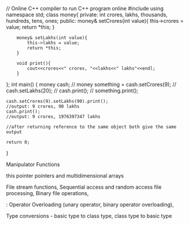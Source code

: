 // Online C++ compiler to run C++ program online
#include <iostream>
using namespace std;
class money{
    private:
        int crores, lakhs, thousands, hundreds, tens, ones;
    public:
        money& setCrores(int value){
            this->crores = value;
            return *this;
        }
        
        money& setLakhs(int value){
            this->lakhs = value;
            return *this;
        }
        
        void print(){
            cout<<crores<<" crores, "<<lakhs<<" lakhs"<<endl;
        }
};
int main() {
    money cash;
    // money something = cash.setCrores(9);
    // cash.setLakhs(20);
    // cash.print();
    // something.print();

    cash.setCrores(9).setLakhs(90).print();
    //output: 9 crores, 90 lakhs
    cash.print();
    //output: 9 crores, 1976397347 lakhs

    //after returning reference to the same object both give the same output

    return 0;
}



 
 Manipulator Functions

 this pointer
 pointers and multidimensional arrays
 
 File stream functions, 
 Sequential access and random access file processing, Binary file operations, 



: Operator Overloading (unary operator, binary 
operator overloading), 

Type conversions - basic type to class type, class type to basic type
